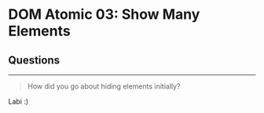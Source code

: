 # DOM Atomic 03: Show Many Elements

## Questions

---

> How did you go about hiding elements initially?

Labi :)